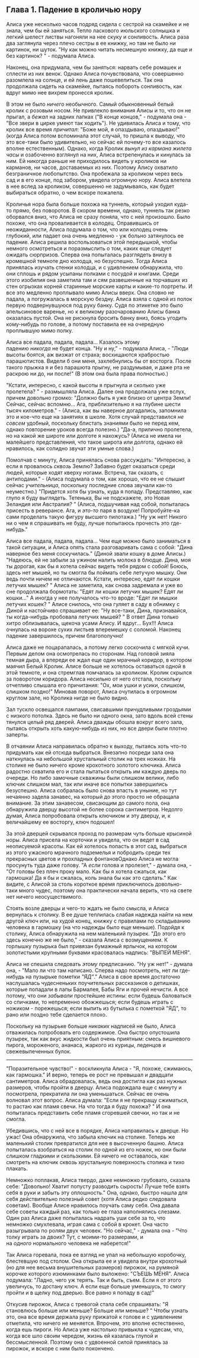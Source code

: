 ## Глава 1. Падение в кроличью нору

Алиса уже несколько часов подряд сидела с сестрой на скамейке и не знала, чем бы ей заняться. Тепло ласкового июльского солнышка и легкий шелест листвы нагоняли на нее скуку и сонливость. Алиса раза два заглянула через плечо сестры в ее книжку, но там не было ни картинок, ни шуток. "Ну как можно читать несмешную книжку, да еще и без картинок? " - подумала Алиса.

Наконец, она придумала, чем бы заняться: нарвать себе ромашек и сплести из них венок. Однако Алиса почувствовала, что совершенно разомлела на солнце, и ей лень даже пошевелиться. Так она продолжала сидеть на скамейке, пытаясь побороть сонливость, как вдруг мимо нее вихрем пронесся кролик.

В этом не было _ничего_ необычного. Самый обыкновенный белый кролик с розовым носом. Не привлекло внимания Алисы и то, что он не прыгал, а _бежал_ на задних лапках ("В конце концов," - подумала она - "Все звери в цирке умеют так ходить"). Не удивилась Алиса и тому, что кролик все время _причитал_: "Боже мой, я опаздываю, опаздываю!" (когда Алиса потом вспоминала этот случай, то пришла к выводу, что это все-таки было удивительно, но сейчас ей почему-то все казалось вполне естественным). Однако, когда Кролик _вынул из кармана жилета часы_ и озабоченно взглянул на них, Алиса встрепенулась и кинулась за ним. Ей никогда раньше не приходилось видеть у кроликов ни карманов, ни часов, доставаемых из них. Поэтому Алису охватило безграничное любопытство. Она пробежала за кроликом через весь сад и в его конце, под забором, увидела огромную нору. Алиса влетела в нее вслед за кроликом, совершенно не задумываясь, как будет выбираться обратно, о чем вскоре пожалела.

Кроличья нора была больше похожа на туннель, который уходил куда-то прямо, без поворотов. В скором времени, однако, туннель так резко оборвался вниз, что Алиса не сразу поняла, что с ней произошло. Было похоже, что она проваливается в колодец. Оправившись от неожиданности, Алиса подумала о том, что или колодец очень глубокий, или падает она очень медленно - уж больно затянулось ее падение. Алиса решила воспользоваться этой передышкой, чтобы немного осмотреться и поразмыслить о том, каких еще следует ожидать сюрпризов. Сперва она попыталась разглядеть внизу в кромешной темноте дно колодца, но безуспешно. Тогда Алиса принялась изучать стенки колодца, и с удивлением обнаружила, что они сплошь и рядом усыпаны полками с посудой и книгами. Среди этого изобилия она заметила там и сям развешенные на торчавших из стен огрызках корней старинные морские карты и какие-то портреты. И все это медленно проплывало мимо Алисы вверх. Она словно не падала, а погружалась в морскую бездну. Алиса взяла с одной из полок первую подвернувшуюся под руку банку. Судя по этикетке это было апельсиновое варенье, но к великому разочарованию Алисы банка оказалась пустой. Она не рискнула бросить банку вниз, боясь угодить кому-нибудь по голове, а потому поставила ее на очередную проплывшую мимо полку.

Алиса все падала, падала, падала... Казалось этому падению _никогда_ не будет конца. "Ну и ну," - подумала Алиса, - "Люди высоты боятся, аж визжат от страха; восхищаются храбростью парашютистов. Видели б они меня, захлебнулись бы от восторга. После такого прыжка я и без парашюта прыгну, не раздумывая, и даже рта не раскрою ни до, ни после!" (В этом она была права полностью.)

"Кстати, интересно, с какой высоты я прыгнула и сколько уже пролетела? " - размышляла Алиса. Далее она продолжала уже вслух, причем довольно громко: "Должно быть я уже близко от центра Земли! Сейчас, сейчас вспомню... Ага, приблизительно я на глубине шести тысяч километров." - (Алиса, как вы наверное догадались, запомнила это и кое-что еще на занятиях в школе. Хотя случай представился _не совсем_ удобный, поскольку блистать знаниями было не перед кем, однако повторение уроков всегда полезно.) "Да-а, прилично пролетела, но на какой же широте или долготе я нахожусь? (Алиса не имела ни малейшего представления, что такое широта или долгота, однако ей нравилось, как солидно звучат эти умные слова.)

Помолчав с минуту, Алиса принялась снова рассуждать: "Интересно, а если я провалюсь _сквозь_ Землю? Забавно будет оказаться среди людей, которые ходят кверху ногами. Встреча, так сказать, с антиподами." - (Алиса подумала о том, как хорошо, что ее не слышит сейчас _учительница_, поскольку последние слова звучали как-то неуместно.) "Придется хотя бы узнать, куда я попаду. Представляю, как глупо я буду выглядеть. Тетенька, Вы не подскажете, это Новая Зеландия или Австралия? " (Алиса, подшучивая над собой, попыталась присесть в реверансе. Ага, и _это-то_ паря в воздухе! Попробуйте-ка сами проделать такую фигуру высшего пилотажа.) "Ну уж нет! Никого ни о чем я спрашивать не буду, лучше попытаюсь прочесть это где-нибудь."

Алиса все падала, падала, падала... Чем еще можно было заниматься в такой ситуации, и Алиса опять стала разговаривать сама с собой: "Дина наверное без меня соскучилась." (Диной звали кошку в доме Алисы.) "Надеюсь, ей не забыли за ужином налить молока в блюдце. Дина, моя ты дорогая, как бы я хотела сейчас видеть тебя рядом с собой! Боюсь, здесь нет мышей, но ты смогла бы поймать себе летучую мышку. Они ведь почти ничем не отличаются. Кстати, интересно, едят ли кошки летучих мышек? " Алиса не заметила, как снова задремала и уже во сне продолжала бормотать: "Едят ли кошки летучих мышек? Едят ли кошки..." А иногда у нее получалось что-то вроде: "Едят ли мышки летучих кошек? " Алисе снилось, что она гуляет в саду в обнимку с Диной и настойчиво спрашивает ее: "Ну все-таки, Дина, признавайся, ты когда-нибудь пробовала летучих мышей? " В ответ Дина только хитро облизывалась, щекоча усами Алису. И вдруг... Бух!!! Алиса очнулась на ворохе сухих листьев вперемешку с соломой. Наконец падение завершилось, причем благополучно!

Алиса даже не поцарапалась, а потому легко соскочила с мягкой кучи. Первым делом она осмотрелась по сторонам. Над головой зияла темная дыра, а впереди ее ждал еще один мрачный коридор, в котором маячил Белый Кролик. Алисе больше не хотелось оставаться одной в этой темноте, и она стремглав помчалась за кроликом. Кролик скрылся за поворотом коридора. Алиса несильно от него отстала, поскольку отчетливо слышала его причитания: "Ох, мои ушки и усики, слишком, слишком поздно!" Миновав поворот, Алиса очутилась в огромном круглом зале, но Кролика нигде не было видно.

Зал тускло освещался лампами, свисавшими причудливыми гроздьями с низкого потолка. Здесь не было ни одного окна, зато вдоль всей стены тянулся целый ряд дверей. Алиса дважды обошла вокруг всего зала, пытаясь открыть хоть какую-нибудь из них, но все двери были плотно заперты.

В отчаянии Алиса направилась обратно к выходу, пытаясь хоть что-то придумать как ей отсюда выбраться. Внезапно посреди зала она наткнулась на небольшой хрустальный столик на трех ножках. На столике не было ничего кроме крохотного золотого ключика. Алиса радостно схватила его и стала пытаться открыть им каждую дверь по очереди. Но либо замочные скважины были слишком велики, либо ключик слишком мал, так или иначе все попытки завершились безуспешно. Алиса собралась было снова впасть в уныние, но тут нечаянно задела занавес, на который до этого просто не обращала внимание. За этим занавесом, свисающим до самого пола, она обнаружила дверцу высотой не более сорока сантиметров. Недолго думая, Алиса попробовала открыть ключиком и эту дверцу, и, к величайшему ее восторгу, ключ подошел!

За этой дверцей скрывался проход по размерам чуть больше крысиной норы. Алиса присела на корточки и увидела, что он ведет в сад неописуемой красоты. Как ей хотелось попасть в этот сад, выбраться из этого ужасного мрачного подземелья и побродить среди тех прекрасных цветов и прохладных фонтановОднако Алиса не могла просунуть туда даже голову. "А _если_ голова и пролезет," - думала она, - "От головы без плеч проку мало. Как бы я хотела сжаться, как гармошка! Да я бы и сжалась, коль знала бы как это сделать." Как видите, с Алисой за столь короткое время приключилось довольно-таки много чудес, поэтому она практически начала верить, что на свете нет ничего неосуществимого.

Стоять возле дверцы и чего-то ждать не было смысла, и Алиса вернулась к столику. В ее душе теплилась слабая надежда найти на нем другой ключ или, на худой конец, книжку с правилами по складыванию человека в гармошку (на что надежды было еще меньше). Подойдя к столику, Алиса обнаружила на нем маленький пузырек. "До этого его здесь конечно же не было," - сказала Алиса с возмущением. К горлышку пузырька был привязан бумажный ярлычок, на котором золотистыми крупными буквами красовалась надпись: "ВЫПЕЙ МЕНЯ".

Алиса не спешила следовать _этому_ предписанию. "Ну уж нет!" - думала она, - "Мало ли что там написано. Сперва надо посмотреть, нет ли где-нибудь на пузырьке пометки _"ЯД"_." Алиса в свое время достаточно наслушалась чудесненьких поучительных рассказиков о детишках, которые попадали в лапы Бармалея, Бабы Яги и прочей нечисти. А все потому, что они _забывали_ простейшие истины: если будешь баловаться со спичками, то непременно обожжешься; если будешь играть с ножиком - порежешься; если выпить из бутылька с пометкой "ЯД", то рано или поздно тебе сделается плохо.

Поскольку на пузырьке больше _никаких_ надписей не было, Алиса отважилась попробовать его содержимое. Она быстро опустошила пузырек, так как вкус жидкости был очень приятным: смесь вишневого пирога, мороженого, ананаса, жаркого из курицы, леденцов и свежевыпеченных булок.

---

"Поразительное чувство!" - воскликнула Алиса - "Я, похоже, сжимаюсь, как гармошка." И верно, теперь ее рост не превышал и двадцати сантиметров. Алиса обрадовалась, ведь она достигла как раз нужных размеров, чтобы пройти в дверцу. Алиса подождала еще с минуту и посмотрела, прекратила ли она уменьшаться. Сейчас ее очень волновал этот вопрос. Алиса думала: "Если я не прекращу сжиматься, то растаю как пламя свечи. На что тогда я буду похожа? " И она попыталась представить себе пламя сгоревшей свечки, но так и не смогла.

Убедившись, что с ней все в порядке, Алиса направилась к дверце. Но ужас! Она обнаружила, что забыла ключик на столике. Теперь же маленький столик превратился для нее в высоченную башню. Алиса попыталась взобраться на столик по одной из его ножек, но они были слишком гладкими и скользкими. Ей ничего не оставалось, как смотреть на ключик сквозь хрустальную поверхность столика и тихо плакать.

Немножко поплакав, Алиса твердо, даже немножко грубовато, сказала себе: "Довольно! Хватит попусту разводить сырость! Лучше тебе взять себя в руки и забыть эту оплошность." Она, однако, быстро нашла для себя действительно полезный совет (хотя Алиса редко следовала советам). Вообще Алисе нравилось поучать саму себя. Она давала себе советы каждый раз, как только ее глаза наполнялись слезами. Один раз Алиса даже попыталась надрать уши себе за то, что немножко смухлевала, играя сама с собой в крокет. Она часто разыгрывала по ролям двух человек. "Но сейчас," - думала она - "Что толку играть за двоих? Тут, с моими-то размерами, и на _одного_ нормального человека не наберется!"

Так Алиса горевала, пока ее взгляд не упал на небольшую коробочку, блестевшую под столом. Она открыла ее и увидела внутри крохотный (но для нее весьма внушительных размеров) пирожок, на румяной корочке которого изюминками было выложено: "СЪЕШЬ МЕНЯ". Алиса подумала: "Ладно, чего уж терять. Так и быть, съем. Если я от этого увеличусь, то достану ключ. А если еще больше уменьшусь, то смогу пройти и в щелку под дверью. Все равно я попаду в сад!"

Откусив пирожок, Алиса с тревогой стала себя спрашивать: "Я становлюсь больше или меньше? Больше или меньше? " Чтобы узнать это, она все время держала руку прижатой к голове и с удивлением отметила, что ничего не меняется. Впрочем, это вполне естественно, когда ешь пироги. Но Алиса уже настолько привыкла к чудесам, что, когда все шло своим чередом, жизнь ей казалась глупой и бессмысленной. Поэтому она с удвоенной силой принялась за пирожок, и вскоре с ним было покончено.